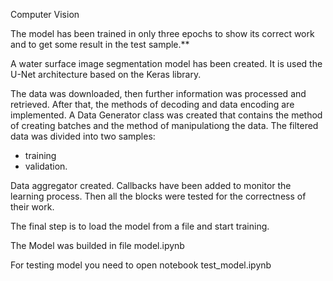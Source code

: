 
Computer Vision

The model has been trained in only three epochs to show its correct work and to get some result in the test sample.**

A water surface image segmentation model has been created.
It is used the U-Net architecture based on the Keras library.

The data was downloaded, then further information was processed and retrieved. After that, the methods of decoding and data encoding are implemented. A Data Generator class was created that contains the method of creating batches and the method of manipulationg the data.
The filtered data was divided into two samples:
* training
* validation.

Data aggregator created. Callbacks have been added to monitor the learning process. Then all the blocks were tested for the correctness of their work.

The final step is to load the model from a file and start training.

The Model was builded in file model.ipynb


For testing model you need to open notebook test_model.ipynb 
